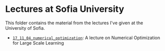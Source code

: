 # Lectures at Sofia University

This folder contains the material from the lectures I've given at the University of Sofia.
- [`17_11_04_numerical_optimization`](17_11_04_numerical_optimization): A lecture on Numerical Optimization for Large Scale Learning
